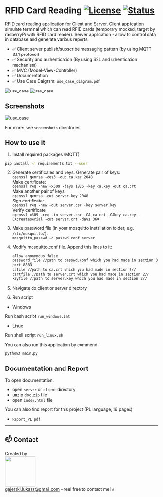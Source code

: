 ﻿# RFID Card Reading [![License](https://img.shields.io/badge/licence-MIT-blue)](https://choosealicense.com/licenses/mit/) [![Status](https://img.shields.io/badge/status-finished-brightgreen)](https://github.com/Ukasz09/RFID-card-reading)
 
RFID card reading application for Client and Server. Client application simulate terminal which can read RFID cards (temporary mocked, target by rasberryPi with RFID card reader). Server application - allow to control data in database and generate various reports
<br/>
- :white_check_mark: Client server publish/subscribe messaging pattern (by using MQTT 3.1.1 protocol) <br/>
- :white_check_mark: Security and authentication (By using SSL and uthentication mechanism)
- :white_check_mark: MVC (Model-View-Controller)
- :white_check_mark: Documentation <br/>
- :white_check_mark: Use Case Daigram: `use_case_diagram.pdf`


![use_case](https://raw.githubusercontent.com/Ukasz09/RFID-card-reading/master/screenshots/use_case.png)
![use_case](https://raw.githubusercontent.com/Ukasz09/RFID-card-reading/master/screenshots/class_diagram.png)

## Screenshots 

![use_case](https://raw.githubusercontent.com/Ukasz09/RFID-card-reading/master/screenshots/client_server.png)

For more: see `screenshots` directories 

## How to use it
1. Install required packages (MQTT) <br/>

```bash
pip install -r requirements.txt --user
```
2. Generate certificates and keys:
   Generate pair of keys: <br/>
	`openssl genrsa -des3 -out ca.key 2048` <br/>
   Make certificate: <br/>
	`openssl req -new -x509 -days 1826 -key ca.key -out ca.crt` <br/>
   Make another pair of keys: <br/>
	`openssl genrsa -out server.key 2048` <br/>
	Sign certificate: <br/>
	`openssl req -new -out server.csr -key server.key` <br/>
	Verify certificate <br/>
	`openssl x509 -req -in server.csr -CA ca.crt -CAkey ca.key -CAcreateserial -out server.crt -days 360` <br/>

3.	Make password file (in your mosquitto installation folder, e.g. `/etc/mosquitto/`): <br/>
	`mosquitto_passwd -c passwd.conf server` 
4.  Modify mosquitto.conf file. Append this lines to it: 
	```bash
	allow_anonymous false
	password_file //path to passwd.conf which you had made in section 3//
	port 8883
	cafile //path to ca.crt which you had made in section 2//
	certfile //path to server.crt which you had made in section 2//
	keyfile //path to server.key which you had made in section 2//
	```
2. Navigate do client or server directory
3. Run script

- Windows
 
Run bash script `run_windows.bat`

- Linux 

Run shell script `run_linux.sh` <br/>

You can also run this application by commend: 

```bash
python3 main.py
```

## Documentation and Report

To open documentation:
- open `server` or `client` directory
- unzip `doc.zip` file
- open `index.html` file

You can also find report for this project (PL language, 16 pages)
- `Report_PL.pdf` 

___
## 📫 Contact 
Created by <br/>
<a href="https://github.com/Ukasz09" target="_blank"><img src="https://avatars0.githubusercontent.com/u/44710226?s=460&v=4"  width="100px;"></a>
<br/> gajerski.lukasz@gmail.com - feel free to contact me! ✊
